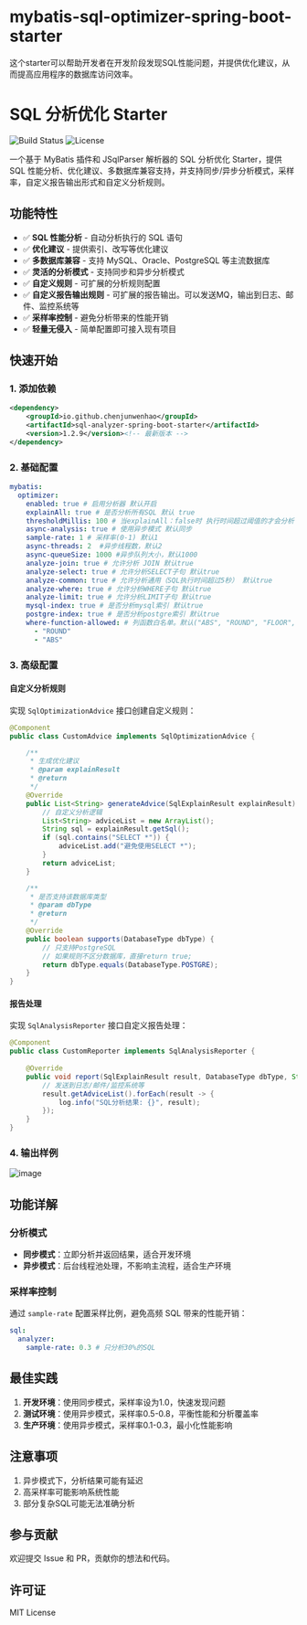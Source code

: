 # mybatis-sql-optimizer-spring-boot-starter
这个starter可以帮助开发者在开发阶段发现SQL性能问题，并提供优化建议，从而提高应用程序的数据库访问效率。
# SQL 分析优化 Starter

![Build Status](https://img.shields.io/badge/build-passing-brightgreen)
![License](https://img.shields.io/badge/license-apache2.0-blue)

一个基于 MyBatis 插件和 JSqlParser 解析器的 SQL 分析优化 Starter，提供 SQL 性能分析、优化建议、多数据库兼容支持，并支持同步/异步分析模式，采样率，自定义报告输出形式和自定义分析规则。

## 功能特性

- ✅ **SQL 性能分析** - 自动分析执行的 SQL 语句
- ✅ **优化建议** - 提供索引、改写等优化建议
- ✅ **多数据库兼容** - 支持 MySQL、Oracle、PostgreSQL 等主流数据库
- ✅ **灵活的分析模式** - 支持同步和异步分析模式
- ✅ **自定义规则** - 可扩展的分析规则配置
- ✅ **自定义报告输出规则** - 可扩展的报告输出。可以发送MQ，输出到日志、邮件、监控系统等
- ✅ **采样率控制** - 避免分析带来的性能开销
- ✅ **轻量无侵入** - 简单配置即可接入现有项目

## 快速开始

### 1. 添加依赖

```xml
<dependency>
    <groupId>io.github.chenjunwenhao</groupId>
    <artifactId>sql-analyzer-spring-boot-starter</artifactId>
    <version>1.2.9</version><!-- 最新版本 -->
</dependency>
```

### 2. 基础配置

```yaml
mybatis:
  optimizer:
    enabled: true # 启用分析器 默认开启
    explainAll: true # 是否分析所有SQL 默认 true
    thresholdMillis: 100 # 当explainAll：false时 执行时间超过阈值的才会分析 默认100ms
    async-analysis: true # 使用异步模式 默认同步
    sample-rate: 1 # 采样率(0-1) 默认1
    async-threads: 2  #异步线程数，默认2
    async-queueSize: 1000 #异步队列大小，默认1000
    analyze-join: true # 允许分析 JOIN 默认true
    analyze-select: true # 允许分析SELECT子句 默认true
    analyze-common: true # 允许分析通用（SQL执行时间超过5秒） 默认true
    analyze-where: true # 允许分析WHERE子句 默认true
    analyze-limit: true # 允许分析LIMIT子句 默认true
    mysql-index: true # 是否分析mysql索引 默认true
    postgre-index: true # 是否分析postgre索引 默认true
    where-function-allowed: # 列函数白名单。默认("ABS", "ROUND", "FLOOR", "CEILING", "COALESCE", "NULLIF")
      - "ROUND"
      - "ABS"
```

### 3. 高级配置
#### 自定义分析规则

实现 `SqlOptimizationAdvice` 接口创建自定义规则：

```java
@Component
public class CustomAdvice implements SqlOptimizationAdvice {

    /**
     * 生成优化建议
     * @param explainResult
     * @return
     */
    @Override
    public List<String> generateAdvice(SqlExplainResult explainResult) {
        // 自定义分析逻辑
        List<String> adviceList = new ArrayList();
        String sql = explainResult.getSql();
        if (sql.contains("SELECT *")) {
            adviceList.add("避免使用SELECT *");
        }
        return adviceList;
    }

    /**
     * 是否支持该数据库类型
     * @param dbType
     * @return
     */
    @Override
    public boolean supports(DatabaseType dbType) {
        // 只支持PostgreSQL
        // 如果规则不区分数据库，直接return true;
        return dbType.equals(DatabaseType.POSTGRE);
    }
}
```

#### 报告处理

实现 `SqlAnalysisReporter` 接口自定义报告处理：

```java
@Component
public class CustomReporter implements SqlAnalysisReporter {
    
    @Override
    public void report(SqlExplainResult result, DatabaseType dbType, String id) {
        // 发送到日志/邮件/监控系统等
        result.getAdviceList().forEach(result -> {
            log.info("SQL分析结果: {}", result);
        });
    }
}
```

###  4. 输出样例
![image](https://github.com/user-attachments/assets/ff14bfec-511d-4dec-a61a-d010f1b01883)
## 功能详解

### 分析模式

- **同步模式**：立即分析并返回结果，适合开发环境
- **异步模式**：后台线程池处理，不影响主流程，适合生产环境

### 采样率控制

通过 `sample-rate` 配置采样比例，避免高频 SQL 带来的性能开销：

```yaml
sql:
  analyzer:
    sample-rate: 0.3 # 只分析30%的SQL
```


## 最佳实践

1. **开发环境**：使用同步模式，采样率设为1.0，快速发现问题
2. **测试环境**：使用异步模式，采样率0.5-0.8，平衡性能和分析覆盖率
3. **生产环境**：使用异步模式，采样率0.1-0.3，最小化性能影响

## 注意事项

1. 异步模式下，分析结果可能有延迟
2. 高采样率可能影响系统性能
3. 部分复杂SQL可能无法准确分析

## 参与贡献

欢迎提交 Issue 和 PR，贡献你的想法和代码。

## 许可证

MIT License
